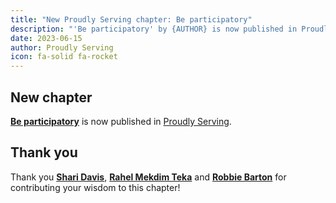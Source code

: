 ```yaml
---
title: "New Proudly Serving chapter: Be participatory"
description: "'Be participatory' by {AUTHOR} is now published in Proudly Serving."
date: 2023-06-15
author: Proudly Serving
icon: fa-solid fa-rocket
---
```


## New chapter

**[Be participatory](/contents/be-participatory)** is now published in [Proudly Serving](/).

## Thank you

Thank you **[Shari Davis](/people/shari-davis)**, **[Rahel Mekdim Teka](/people/rahel-mekdim-teka)** and **[Robbie Barton](/people/robbie-barton)** for contributing your wisdom to this chapter!

